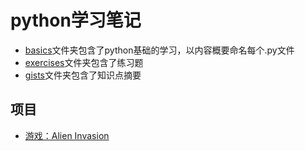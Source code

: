 # python学习笔记

- [basics](./basics/)文件夹包含了python基础的学习，以内容概要命名每个.py文件
- [exercises](./exercises/)文件夹包含了练习题
- [gists](./gists/)文件夹包含了知识点摘要

## 项目

- [游戏：Alien Invasion](https://github.com/krau/alien-invasion)
